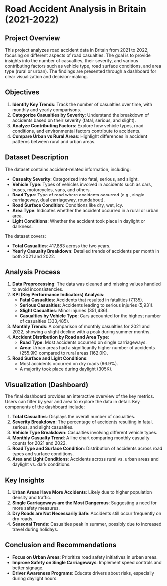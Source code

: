 # Road Accident Analysis in Britain (2021-2022)

## Project Overview
This project analyzes road accident data in Britain from 2021 to 2022, focusing on different aspects of road casualties. The goal is to provide insights into the number of casualties, their severity, and various contributing factors such as vehicle type, road surface conditions, and area type (rural or urban). The findings are presented through a dashboard for clear visualization and decision-making.

## Objectives
1. **Identify Key Trends**: Track the number of casualties over time, with monthly and yearly comparisons.
2. **Categorize Casualties by Severity**: Understand the breakdown of accidents based on their severity (fatal, serious, and slight).
3. **Analyze Contributing Factors**: Explore how vehicle types, road conditions, and environmental factors contribute to accidents.
4. **Compare Urban vs Rural Areas**: Highlight differences in accident patterns between rural and urban areas.

## Dataset Description
The dataset contains accident-related information, including:
- **Casualty Severity**: Categorized into fatal, serious, and slight.
- **Vehicle Type**: Types of vehicles involved in accidents such as cars, buses, motorcycles, vans, and others.
- **Road Type**: Type of road where accidents occurred (e.g., single carriageway, dual carriageway, roundabout).
- **Road Surface Condition**: Conditions like dry, wet, icy.
- **Area Type**: Indicates whether the accident occurred in a rural or urban area.
- **Light Conditions**: Whether the accident took place in daylight or darkness.

The dataset covers:
- **Total Casualties**: 417,883 across the two years.
- **Yearly Casualty Breakdown**: Detailed trends of accidents per month in both 2021 and 2022.

## Analysis Process
1. **Data Preprocessing**: The data was cleaned and missing values handled to avoid inconsistencies.
2. **KPI (Key Performance Indicators) Analysis**:
   - **Fatal Casualties**: Accidents that resulted in fatalities (7,135).
   - **Serious Casualties**: Accidents leading to serious injuries (5,931).
   - **Slight Casualties**: Minor injuries (351,436).
   - **Casualties by Vehicle Type**: Cars accounted for the highest number of casualties (333,485).
3. **Monthly Trends**: A comparison of monthly casualties for 2021 and 2022, showing a slight decline with a peak during summer months.
4. **Accident Distribution by Road and Area Type**:
   - **Road Type**: Most accidents occurred on single carriageways.
   - **Area**: Urban areas had a significantly higher number of accidents (255.9K) compared to rural areas (162.0K).
5. **Road Surface and Light Conditions**:
   - Most accidents occurred on dry roads (66.9%).
   - A majority took place during daylight (305K).

## Visualization (Dashboard)
The final dashboard provides an interactive overview of the key metrics. Users can filter by year and area to explore the data in detail. Key components of the dashboard include:
1. **Total Casualties**: Displays the overall number of casualties.
2. **Severity Breakdown**: The percentage of accidents resulting in fatal, serious, and slight casualties.
3. **Vehicle Type Breakdown**: Casualties involving different vehicle types.
4. **Monthly Casualty Trend**: A line chart comparing monthly casualty counts for 2021 and 2022.
5. **Road Type and Surface Condition**: Distribution of accidents across road types and surface conditions.
6. **Area and Light Conditions**: Accidents across rural vs. urban areas and daylight vs. dark conditions.

## Key Insights
1. **Urban Areas Have More Accidents**: Likely due to higher population density and traffic.
2. **Single Carriageways are the Most Dangerous**: Suggesting a need for more safety measures.
3. **Dry Roads are Not Necessarily Safe**: Accidents still occur frequently on dry roads.
4. **Seasonal Trends**: Casualties peak in summer, possibly due to increased travel during holidays.

## Conclusion and Recommendations
- **Focus on Urban Areas**: Prioritize road safety initiatives in urban areas.
- **Improve Safety on Single Carriageways**: Implement speed controls and better signage.
- **Driver Awareness Programs**: Educate drivers about risks, especially during daylight hours.



